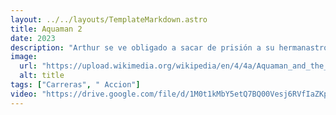 ```yaml
---
layout: ../../layouts/TemplateMarkdown.astro
title: Aquaman 2
date: 2023
description: "Arthur se ve obligado a sacar de prisión a su hermanastro, Orm, para que lo ayude a detener a Kane, quien ha atacado Atlantis tras encontrar un tridente negro que lo posee y le da la fuerza para vengar la muerte de su padre."
image:
  url: "https://upload.wikimedia.org/wikipedia/en/4/4a/Aquaman_and_the_Lost_Kingdom_poster.jpg"
  alt: title
tags: ["Carreras", " Accion"]
video: "https://drive.google.com/file/d/1M0t1kMbY5etQ7BQ00Vesj6RVfIaZKpjk/preview"
---
```

